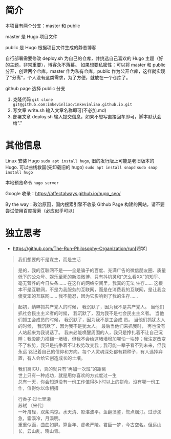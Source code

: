 # 简介

本项目有两个分支：master 和 public

master 是 Hugo 项目文件

public 是 Hugo 根据项目文件生成的静态博客

自行部署需要修改 deploy.sh 为自己的仓库，并挑选自己喜欢的 Hugo 主题（好的主题，非常重要），博客永不落幕。 如果想要私密性：可以将 master 和 public 分开，创建两个仓库。master 作为私有仓库，public 作为公开仓库，这样就实现了"分离"，个人没有这类需求，为了方便，就放在一个仓库了。

github page 选择 public 分支

1. 克隆代码 `git clone git@github.com:imkevinliao/imkevinliao.github.io.git` 
2. 写文章 write.sh 输入文章名称即可(不必加.md)
3. 部署文章 deploy.sh 输入提交信息，如果不想写直接回车即可，脚本默认会给"."

# 其他信息
Linux 安装 Hugo `sudo apt install hugo`, 旧的发行版上可能是老旧版本的 Hugo. 可以曲线救国(先卸载旧的 hugo) `sudo apt install snapd` `sudo snap install hugo`

本地预览命令 `hugo server` 

Google 收录：https://affectalways.github.io/hugo_seo/  

By the way：政治原因，国内搜索引擎不收录 Github Page 构建的网站，请不要尝试使用百度搜索（必应似乎可以）

# 独立思考
- <https://github.com/The-Run-Philosophy-Organization/run>[润学]

> 我们想要的不是谋生，而是生活

> 是的，我的互联网不是——全是骗子的百度、充满广告的微信朋友圈、质量低下的公众号、娱乐至死的新浪微博、只有抖机灵和“怎么看XX”的知乎、毫无营养的今日头条…… 在这样的网络空间里，我真的无法
> 生存…… 这根本不是互联网，不是为我服务的互联网，而是在消费我的互联网，是让我变傻变笨的互联网…… 我不能忍，因为它影响到了我的生存……

> 起初，纳粹抓共产党人的时候， 我沉默了，因为我不是共产党人。 当他们抓社会民主主义者的时候， 我沉默了，因为我不是社会民主主义者。 当他们抓工会成员的时候， 我沉默了，因为我不是工会成 
> 员。 当他们抓犹太人的时候， 我沉默了，因为我不是犹太人。 最后当他们来抓我时， 再也没有人站起来为我说话了。
> 我未必能唤醒周围的人，我只是挣扎着不让自己沉睡；我没能力推翻一堵墙，但我不会给这堵墙增加哪怕一块砖；我注定改变不了权势，我只是抗争着不让权势改变我；我可能一辈子看不到未来，但我永远
> 铭记着自己的信仰和方向。每个人灵魂深处都有颗种子，有人选择弃置，有人会给它创造成长的土壤。

> 我们离ICU，真的就只有“再加一次班”的距离   
> 世上只有一种成功，就是用你喜欢的方式度过一生   
> 总有一天，你会知道没有一份工作值得8小时以上的拼命。没有哪一份工作，值得你以命相搏     

> 行香子·过七里濑    
> 苏轼 〔宋代〕       
> 一叶舟轻，双桨鸿惊。水天清、影湛波平。鱼翻藻鉴，鹭点烟汀。过沙溪急，霜溪冷，月溪明。     
> 重重似画，曲曲如屏。算当年、虚老严陵。君臣一梦，今古空名。但远山长，云山乱，晓山青。     
